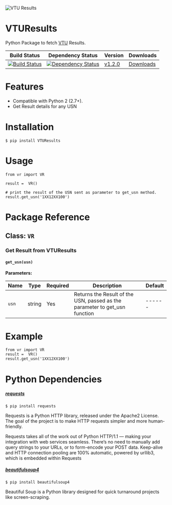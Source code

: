 ![VTU Results](https://raw.github.com/maheshkkumar/VTUResults/master/vtu.jpg)

# VTUResults
Python Package to fetch [VTU](http://results.vtu.ac.in) Results.

| Build Status | Dependency Status | Version | Downloads |
| ------------ | ------------- | ------- | ------------------- |
| [![Build Status](https://travis-ci.org/maheshkkumar/VTUResults.svg?branch=master)](https://travis-ci.org/maheshkkumar/VTUResults) | [![Dependency Status](https://gemnasium.com/maheshkkumar/VTUResults.svg)](https://gemnasium.com/maheshkkumar/VTUResults) | [v1.2.0](https://pypi.python.org/pypi/VTUResults/1.2.0) | [Downloads](https://pypi.python.org/pypi/VTUResults/) |



Features
========

- Compatible with Python 2 (2.7+).
- Get Result details for any USN

Installation
========

    $ pip install VTUResults

Usage
========

    from vr import VR

    result =  VR()

    # print the result of the USN sent as parameter to get_usn method.
    result.get_usn('1XX12XX100')
    
Package Reference
========

## Class: `VR`

### Get Result from VTUResults

#### `get_usn(usn)`

**Parameters:**

| Name | Type | Required | Description | Default |
| ---- | ---- | -------- | ----------- | ------- |
| `usn` | string | Yes | Returns the Result of the USN, passed as the parameter to get_usn function | ------|

Example
========

    from vr import VR
    result =  VR()
    result.get_usn('1XX12XX100')
 



Python Dependencies
========
##### [requests](http://docs.python-requests.org/en/latest/)

    $ pip install requests

Requests is a Python HTTP library, released under the Apache2 License. The goal of the project is to make HTTP requests simpler and more human-friendly.

Requests takes all of the work out of Python HTTP/1.1 — making your integration with web services seamless. There’s no need to manually add query strings to your URLs, or to form-encode your POST data. Keep-alive and HTTP connection pooling are 100% automatic, powered by urllib3, which is embedded within Requests

##### [beautifulsoup4](http://www.crummy.com/software/BeautifulSoup/)

    $ pip install beautifulsoup4

Beautiful Soup is a Python library designed for quick turnaround projects like screen-scraping.

